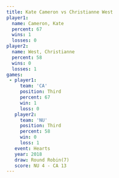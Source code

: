 ```yaml
---
title: Kate Cameron vs Christianne West
player1:                 
  name: Cameron, Kate    
  percent: 67            
  wins: 1                
  losses: 0              
player2:                 
  name: West, Christianne
  percent: 58            
  wins: 0                
  losses: 1              
games:
 - player1:         
     team: 'CA'     
     position: Third
     percent: 67    
     win: 1         
     loss: 0        
   player2:         
     team: 'NU'     
     position: Third
     percent: 58    
     win: 0         
     loss: 1        
   event: Hearts       
   year: 2018          
   draw: Round Robin(7)
   score: NU 4 - CA 13 
---
```

